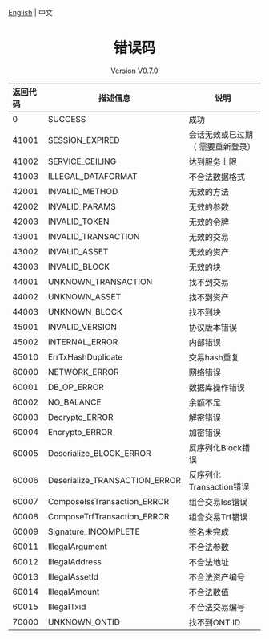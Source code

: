 [English](../en/errorcode.md) | 中文

<h1 align="center">错误码</h1>
<p align="center" class="version">Version V0.7.0 </p>


| 返回代码  | 描述信息                          | 说明                |
| :---- | ----------------------------- | ----------------- |
| 0     | SUCCESS                       | 成功                |
| 41001 | SESSION_EXPIRED               | 会话无效或已过期（ 需要重新登录） |
| 41002 | SERVICE_CEILING               | 达到服务上限            |
| 41003 | ILLEGAL_DATAFORMAT            | 不合法数据格式           |
| 42001 | INVALID_METHOD                | 无效的方法             |
| 42002 | INVALID_PARAMS                | 无效的参数             |
| 42003 | INVALID_TOKEN                 | 无效的令牌             |
| 43001 | INVALID_TRANSACTION           | 无效的交易             |
| 43002 | INVALID_ASSET                 | 无效的资产             |
| 43003 | INVALID_BLOCK                 | 无效的块              |
| 44001 | UNKNOWN_TRANSACTION           | 找不到交易             |
| 44002 | UNKNOWN_ASSET                 | 找不到资产             |
| 44003 | UNKNOWN_BLOCK                 | 找不到块              |
| 45001 | INVALID_VERSION               | 协议版本错误            |
| 45002 | INTERNAL_ERROR                | 内部错误              |
| 45010 | ErrTxHashDuplicate            | 交易hash重复          |
| 60000 | NETWORK_ERROR                 | 网络错误              |
| 60001 | DB_OP_ERROR                   | 数据库操作错误           |
| 60002 | NO_BALANCE                    | 余额不足              |
| 60003 | Decrypto_ERROR                | 解密错误              |
| 60004 | Encrypto_ERROR                | 加密错误              |
| 60005 | Deserialize_BLOCK_ERROR       | 反序列化Block错误       |
| 60006 | Deserialize_TRANSACTION_ERROR | 反序列化Transaction错误 |
| 60007 | ComposeIssTransaction_ERROR   | 组合交易Iss错误         |
| 60008 | ComposeTrfTransaction_ERROR   | 组合交易Trf错误         |
| 60009 | Signature_INCOMPLETE          | 签名未完成             |
| 60011 | IllegalArgument               | 不合法参数             |
| 60012 | IllegalAddress                | 不合法地址             |
| 60013 | IllegalAssetId                | 不合法资产编号           |
| 60014 | IllegalAmount                 | 不合法数值             |
| 60015 | IllegalTxid                   | 不合法交易编号           |
| 70000 | UNKNOWN_ONTID                 | 找不到ONT ID         |